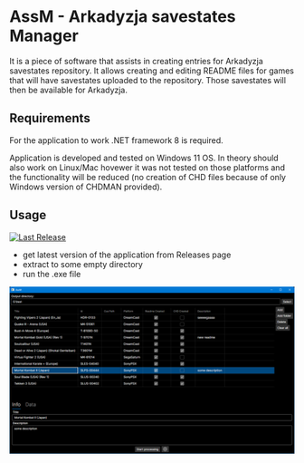 # AssM - Arkadyzja savestates Manager

It is a piece of software that assists in creating entries for Arkadyzja savestates repository. It allows creating and editing README files for games that will have savestates uploaded to the repository. Those savestates will then be available for Arkadyzja.

## Requirements
For the application to work .NET framework 8 is required. 

Application is developed and tested on Windows 11 OS. In theory should also work on Linux/Mac hovewer it was not tested on those platforms and the functionality will be reduced (no creation of CHD files because of only Windows version of CHDMAN provided).

## Usage
[![Last Release](https://img.shields.io/github/v/release/SubZeroPL/AssM?logo=github&label=latest)](https://github.com/SubZeroPL/AssM/releases)
- get latest version of the application from Releases page
- extract to some empty directory
- run the .exe file

![](.github/assets/app.png "Application main window")